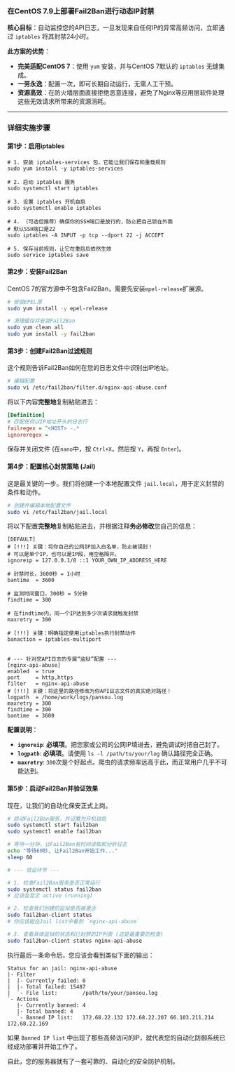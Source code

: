 ### 在CentOS 7.9上部署Fail2Ban进行动态IP封禁

**核心目标**：自动监控您的API日志，一旦发现来自任何IP的异常高频访问，立即通过 `iptables` 将其封禁24小时。

**此方案的优势**：
*   **完美适配CentOS 7**：使用 `yum` 安装，并与CentOS 7默认的 `iptables` 无缝集成。
*   **一劳永逸**：配置一次，即可长期自动运行，无需人工干预。
*   **资源高效**：在防火墙层面直接拒绝恶意连接，避免了Nginx等应用层软件处理这些无效请求所带来的资源消耗。

---

### 详细实施步骤

#### 第1步：启用iptables

```
# 1. 安装 iptables-services 包，它能让我们保存和重载规则
sudo yum install -y iptables-services

# 2. 启动 iptables 服务
sudo systemctl start iptables

# 3. 设置 iptables 开机自启
sudo systemctl enable iptables

# 4. （可选但推荐）确保你的SSH端口是放行的，防止把自己锁在外面
# 默认SSH端口是22
sudo iptables -A INPUT -p tcp --dport 22 -j ACCEPT

# 5. 保存当前规则，让它在重启后依然生效
sudo service iptables save
```

#### 第2步：安装Fail2Ban

CentOS 7的官方源中不包含Fail2Ban，需要先安装`epel-release`扩展源。

```bash
# 安装EPEL源
sudo yum install -y epel-release

# 清理缓存并安装Fail2Ban
sudo yum clean all
sudo yum install -y fail2ban
```

#### 第3步：创建Fail2Ban过滤规则

这个规则告诉Fail2Ban如何在您的日志文件中识别出IP地址。

```bash
# 编辑配置
sudo vi /etc/fail2ban/filter.d/nginx-api-abuse.conf
```

将以下内容**完整地**复制粘贴进去：

```ini
[Definition]
# 匹配任何以IP地址开头的日志行
failregex = ^<HOST> -.*
ignoreregex =
```

保存并关闭文件 (在`nano`中，按 `Ctrl+X`，然后按 `Y`，再按 `Enter`)。

#### 第4步：配置核心封禁策略 (Jail)

这是最关键的一步。我们将创建一个本地配置文件 `jail.local`，用于定义封禁的条件和动作。

```bash
# 创建并编辑本地配置文件
sudo vi /etc/fail2ban/jail.local
```

将以下配置**完整地**复制粘贴进去，并根据注释**务必修改**您自己的信息：

```
[DEFAULT]
# [!!!] 关键：将你自己的公网IP加入白名单，防止被误封！
# 可以是单个IP，也可以是IP段，用空格隔开。
ignoreip = 127.0.0.1/8 ::1 YOUR_OWN_IP_ADDRESS_HERE

# 封禁时长，3600秒 = 1小时
bantime  = 3600

# 监测时间窗口，300秒 = 5分钟
findtime = 300

# 在findtime内，同一个IP达到多少次请求就触发封禁
maxretry = 300

# [!!!] 关键：明确指定使用iptables执行封禁动作
banaction = iptables-multiport


# --- 针对您API日志的专属“监狱”配置 ---
[nginx-api-abuse]
enabled  = true
port     = http,https
filter   = nginx-api-abuse
# [!!!] 关键：将这里的路径修改为你API日志文件的真实绝对路径！
logpath  = /home/work/logs/pansou.log 
maxretry = 300
findtime = 300
bantime  = 3600
```
**配置说明**：
*   **`ignoreip`**: **必填项**。把您家或公司的公网IP填进去，避免调试时把自己封了。
*   **`logpath`**: **必填项**。请使用 `ls -l /path/to/your/log` 确认路径完全正确。
*   **`maxretry`**: `300`次是个好起点。爬虫的请求频率远高于此，而正常用户几乎不可能达到。

#### 第5步：启动Fail2Ban并验证效果

现在，让我们的自动化保安正式上岗。

```bash
# 启动Fail2Ban服务，并设置为开机自启
sudo systemctl start fail2ban
sudo systemctl enable fail2ban

# 等待一分钟，让Fail2Ban有时间读取和分析日志
echo "等待60秒, 让Fail2Ban开始工作..."
sleep 60

# --- 验证环节 ---

# 1. 检查Fail2Ban服务是否正常运行
sudo systemctl status fail2ban
# 应该会显示 active (running)

# 2. 检查我们创建的监狱是否被激活
sudo fail2ban-client status
# 你应该能在Jail list中看到 `nginx-api-abuse`

# 3. 查看具体监狱的状态和已封禁的IP列表 (这是最重要的检查)
sudo fail2ban-client status nginx-api-abuse
```

执行最后一条命令后，您应该会看到类似下面的输出：
```
Status for an jail: nginx-api-abuse
|- Filter
|  |- Currently failed: 0
|  |- Total failed: 15487
|  `- File list:        /path/to/your/pansou.log
`- Actions
   |- Currently banned: 4
   |- Total banned: 4
   `- Banned IP list:   172.68.22.132 172.68.22.207 66.103.211.214 172.68.22.169 
```
如果 `Banned IP list` 中出现了那些高频访问的IP，就代表您的自动化防御系统已经成功部署并开始工作了。

自此，您的服务器就有了一套可靠的、自动化的安全防护机制。